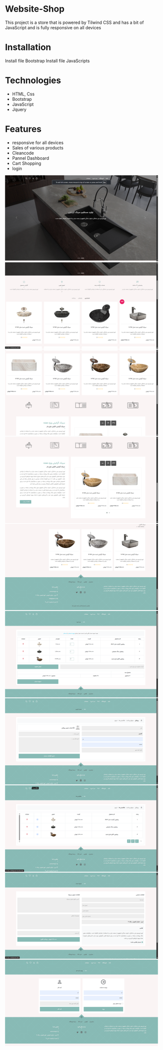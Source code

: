 # Website-Shop
This project is a store that is powered by Tilwind CSS and has a bit of JavaScript and is fully responsive on all devices
# Installation 
 Install file Bootstrap
 Install file JavaScripts
# Technologies
- HTML, Css
- Bootstrap
- JavaScript
- Jquery
#   Features
- responsive for all devices
- Sales of various products
- Cleancode 
- Pannel Dashboard
- Cart Shopping
- login 
<img src="./demo-img/Screenshot (141).png">
<img src="./demo-img/Screenshot (142).png">
<img src="./demo-img/Screenshot (143).png">
<img src="./demo-img/Screenshot (144).png">
<img src="./demo-img/Screenshot (145).png">
<img src="./demo-img/Screenshot (146).png">
<img src="./demo-img/Screenshot (147).png">
<img src="./demo-img/Screenshot (148).png">
<img src="./demo-img/Screenshot (149).png">
<img src="./demo-img/Screenshot (150).png">